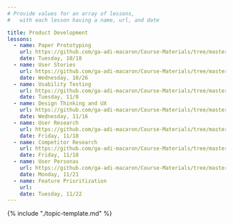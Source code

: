 ```yaml
---
# Provide values for an array of lessons,
#   with each lesson having a name, url, and date

title: Product Development
lessons:
  - name: Paper Prototyping
    url: https://github.com/ga-adi-macaron/Course-Materials/tree/master/lessons/product-development/paper-prototyping
    date: Tuesday, 10/18
  - name: User Stories
    url: https://github.com/ga-adi-macaron/Course-Materials/tree/master/lessons/testing/intro-to-testing
    date: Wednesday, 10/26
  - name: Usability Testing
    url: https://github.com/ga-adi-macaron/Course-Materials/tree/master/lessons/testing/usability-testing
    date: Tuesday, 11/8
  - name: Design Thinking and UX
    url: https://github.com/ga-adi-macaron/Course-Materials/tree/master/lessons/product-development/design-thinking-and-ux-lesson
    date: Wednesday, 11/16
  - name: User Research
    url: https://github.com/ga-adi-macaron/Course-Materials/tree/master/lessons/product-development/user-research-lesson
    date: Friday, 11/18
  - name: Competitor Research
    url: https://github.com/ga-adi-macaron/Course-Materials/tree/master/lessons/product-development/competitive-research-lesson
    date: Friday, 11/18
  - name: User Personas
    url: https://github.com/ga-adi-macaron/Course-Materials/tree/master/lessons/product-development/user-personas
    date: Monday, 11/21
  - name: Feature Prioritization
    url: 
    date: Tuesday, 11/22
---
```


{% include "./topic-template.md" %}
